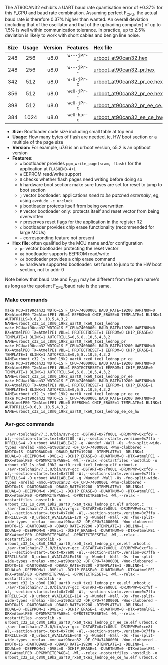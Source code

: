 The AT90CAN32 exhibits a UART baud rate quantisation error of +0.37% for this F_CPU and baud rate combination. Assuming perfect F<sub>CPU</sub>, the actual baud rate is therefore 0.37% higher than wanted. An overall deviation (including that of the oscillator and that of the uploading computer) of up to 1.5% is well within communication tolerance. In practice, up to 2.5% deviation is likely to work with short cables and benign line noise.

|Size|Usage|Version|Features|Hex file|
|:-:|:-:|:-:|:-:|:--|
|248|256|u8.0|`w---jPr--`|[urboot_at90can32.hex](https://raw.githubusercontent.com/stefanrueger/urboot.hex/main/cores/megacore/at90can32/watchdog_1_s/internal_oscillator/7400000_hz/19200_baud/uart0_rxe0_txe1/lednop/urboot_at90can32.hex)|
|248|256|u8.0|`w---jPr--`|[urboot_at90can32_pr.hex](https://raw.githubusercontent.com/stefanrueger/urboot.hex/main/cores/megacore/at90can32/watchdog_1_s/internal_oscillator/7400000_hz/19200_baud/uart0_rxe0_txe1/lednop/urboot_at90can32_pr.hex)|
|342|512|u8.0|`w-U-jPr-c`|[urboot_at90can32_pr_ce.hex](https://raw.githubusercontent.com/stefanrueger/urboot.hex/main/cores/megacore/at90can32/watchdog_1_s/internal_oscillator/7400000_hz/19200_baud/uart0_rxe0_txe1/lednop/urboot_at90can32_pr_ce.hex)|
|356|512|u8.0|`weU-jPr--`|[urboot_at90can32_pr_ee.hex](https://raw.githubusercontent.com/stefanrueger/urboot.hex/main/cores/megacore/at90can32/watchdog_1_s/internal_oscillator/7400000_hz/19200_baud/uart0_rxe0_txe1/lednop/urboot_at90can32_pr_ee.hex)|
|398|512|u8.0|`weU-jPr-c`|[urboot_at90can32_pr_ee_ce.hex](https://raw.githubusercontent.com/stefanrueger/urboot.hex/main/cores/megacore/at90can32/watchdog_1_s/internal_oscillator/7400000_hz/19200_baud/uart0_rxe0_txe1/lednop/urboot_at90can32_pr_ee_ce.hex)|
|384|1024|u8.0|`weU-hpr-c`|[urboot_at90can32_ee_ce_hw.hex](https://raw.githubusercontent.com/stefanrueger/urboot.hex/main/cores/megacore/at90can32/watchdog_1_s/internal_oscillator/7400000_hz/19200_baud/uart0_rxe0_txe1/lednop/urboot_at90can32_ee_ce_hw.hex)|

- **Size:** Bootloader code size including small table at top end
- **Usage:** How many bytes of flash are needed, ie, HW boot section or a multiple of the page size
- **Version:** For example, u7.6 is an urboot version, o5.2 is an optiboot version
- **Features:**
  + `w` bootloader provides `pgm_write_page(sram, flash)` for the application at `FLASHEND-4+1`
  + `e` EEPROM read/write support
  + `U` checks whether flash pages need writing before doing so
  + `h` hardware boot section: make sure fuses are set for reset to jump to boot section
  + `j` vector bootloader: applications *need to be patched externally*, eg, using `avrdude -c urclock`
  + `p` bootloader protects itself from being overwritten
  + `P` vector bootloader only: protects itself and reset vector from being overwritten
  + `r` preserves reset flags for the application in the register R2
  + `c` bootloader provides chip erase functionality (recommended for large MCUs)
  + `-` corresponding feature not present
- **Hex file:** often qualified by the MCU name and/or configuration
  + `pr` vector bootloader protecting the reset vector
  + `ee` bootloader supports EEPROM read/write
  + `ce` bootloader provides a chip erase command
  + `hw` hardware supported bootloader: set fuses to jump to the HW boot section, not to addr 0


Note below that baud rate and F<sub>CPU</sub> may be different from the path name's as long as the quotient F<sub>CPU</sub>/baud rate is the same.

### Make commands
```
make MCU=at90can32 WDTO=1S F_CPU=7400000L BAUD_RATE=19200 UARTNUM=0 RX=AtmelPE0 TX=AtmelPE1 VBL=1 EEPROM=0 CHIP_ERASE=0 TEMPLATE=1 BLINK=1 AUTOFRILLS=0,6,8..10,5,4,3,2 NAME=urboot_c32_1s_c8m0_19k2_uart0_rxe0_txe1_lednop
make MCU=at90can32 WDTO=1S F_CPU=7400000L BAUD_RATE=19200 UARTNUM=0 RX=AtmelPE0 TX=AtmelPE1 VBL=1 PROTECTRESET=1 EEPROM=0 CHIP_ERASE=0 TEMPLATE=1 BLINK=1 AUTOFRILLS=0,6,8..10,5,4,3,2 NAME=urboot_c32_1s_c8m0_19k2_uart0_rxe0_txe1_lednop_pr
make MCU=at90can32 WDTO=1S F_CPU=7400000L BAUD_RATE=19200 UARTNUM=0 RX=AtmelPE0 TX=AtmelPE1 VBL=1 PROTECTRESET=1 EEPROM=0 CHIP_ERASE=1 TEMPLATE=1 BLINK=1 AUTOFRILLS=0,6,8..10,5,4,3,2 NAME=urboot_c32_1s_c8m0_19k2_uart0_rxe0_txe1_lednop_pr_ce
make MCU=at90can32 WDTO=1S F_CPU=7400000L BAUD_RATE=19200 UARTNUM=0 RX=AtmelPE0 TX=AtmelPE1 VBL=1 PROTECTRESET=1 EEPROM=1 CHIP_ERASE=0 TEMPLATE=1 BLINK=1 AUTOFRILLS=0,6,8..10,5,4,3,2 NAME=urboot_c32_1s_c8m0_19k2_uart0_rxe0_txe1_lednop_pr_ee
make MCU=at90can32 WDTO=1S F_CPU=7400000L BAUD_RATE=19200 UARTNUM=0 RX=AtmelPE0 TX=AtmelPE1 VBL=1 PROTECTRESET=1 EEPROM=1 CHIP_ERASE=1 TEMPLATE=1 BLINK=1 AUTOFRILLS=0,6,8..10,5,4,3,2 NAME=urboot_c32_1s_c8m0_19k2_uart0_rxe0_txe1_lednop_pr_ee_ce
make MCU=at90can32 WDTO=1S F_CPU=7400000L BAUD_RATE=19200 UARTNUM=0 RX=AtmelPE0 TX=AtmelPE1 VBL=0 EEPROM=1 CHIP_ERASE=1 TEMPLATE=1 BLINK=1 AUTOFRILLS=0,6,8..10,5,4,3,2 NAME=urboot_c32_1s_c8m0_19k2_uart0_rxe0_txe1_lednop_ee_ce_hw
```

### Avr-gcc commands
```
./avr-toolchain/7.3.0/bin/avr-gcc -DSTART=0x7f00UL -DRJMPWP=0xcfd9 -Wl,--section-start=.text=0x7f00 -Wl,--section-start=.version=0x7ffa -DFRILLS=4 -D_urboot_AVAILABLE=22 -g -Wundef -Wall -Os -fno-split-wide-types -mrelax -mmcu=at90can32 -DF_CPU=7400000L -Wno-clobbered -DWDTO=1S -DAUTOBAUD=0 -DBAUD_RATE=19200 -DTEMPLATE=1 -DBLINK=1 -DDUAL=0 -DEEPROM=0 -DVBL=1 -DCHIP_ERASE=0 -DUARTNUM=0 -DTX=AtmelPE1 -DRX=AtmelPE0 -DPGMWRITEPAGE=1 -Wl,--relax -nostartfiles -nostdlib -o urboot_c32_1s_c8m0_19k2_uart0_rxe0_txe1_lednop.elf urboot.c
./avr-toolchain/7.3.0/bin/avr-gcc -DSTART=0x7f00UL -DRJMPWP=0xcfd9 -Wl,--section-start=.text=0x7f00 -Wl,--section-start=.version=0x7ffa -DFRILLS=4 -D_urboot_AVAILABLE=8 -g -Wundef -Wall -Os -fno-split-wide-types -mrelax -mmcu=at90can32 -DF_CPU=7400000L -Wno-clobbered -DWDTO=1S -DAUTOBAUD=0 -DBAUD_RATE=19200 -DTEMPLATE=1 -DBLINK=1 -DDUAL=0 -DEEPROM=0 -DVBL=1 -DCHIP_ERASE=0 -DUARTNUM=0 -DTX=AtmelPE1 -DRX=AtmelPE0 -DPGMWRITEPAGE=1 -DPROTECTRESET=1 -Wl,--relax -nostartfiles -nostdlib -o urboot_c32_1s_c8m0_19k2_uart0_rxe0_txe1_lednop_pr.elf urboot.c
./avr-toolchain/7.3.0/bin/avr-gcc -DSTART=0x7e00UL -DRJMPWP=0xcf73 -Wl,--section-start=.text=0x7e00 -Wl,--section-start=.version=0x7ffa -DFRILLS=10 -D_urboot_AVAILABLE=170 -g -Wundef -Wall -Os -fno-split-wide-types -mrelax -mmcu=at90can32 -DF_CPU=7400000L -Wno-clobbered -DWDTO=1S -DAUTOBAUD=0 -DBAUD_RATE=19200 -DTEMPLATE=1 -DBLINK=1 -DDUAL=0 -DEEPROM=0 -DVBL=1 -DCHIP_ERASE=1 -DUARTNUM=0 -DTX=AtmelPE1 -DRX=AtmelPE0 -DPGMWRITEPAGE=1 -DPROTECTRESET=1 -Wl,--relax -nostartfiles -nostdlib -o urboot_c32_1s_c8m0_19k2_uart0_rxe0_txe1_lednop_pr_ce.elf urboot.c
./avr-toolchain/7.3.0/bin/avr-gcc -DSTART=0x7e00UL -DRJMPWP=0xcf7a -Wl,--section-start=.text=0x7e00 -Wl,--section-start=.version=0x7ffa -DFRILLS=10 -D_urboot_AVAILABLE=156 -g -Wundef -Wall -Os -fno-split-wide-types -mrelax -mmcu=at90can32 -DF_CPU=7400000L -Wno-clobbered -DWDTO=1S -DAUTOBAUD=0 -DBAUD_RATE=19200 -DTEMPLATE=1 -DBLINK=1 -DDUAL=0 -DEEPROM=1 -DVBL=1 -DCHIP_ERASE=0 -DUARTNUM=0 -DTX=AtmelPE1 -DRX=AtmelPE0 -DPGMWRITEPAGE=1 -DPROTECTRESET=1 -Wl,--relax -nostartfiles -nostdlib -o urboot_c32_1s_c8m0_19k2_uart0_rxe0_txe1_lednop_pr_ee.elf urboot.c
./avr-toolchain/7.3.0/bin/avr-gcc -DSTART=0x7e00UL -DRJMPWP=0xcf8f -Wl,--section-start=.text=0x7e00 -Wl,--section-start=.version=0x7ffa -DFRILLS=10 -D_urboot_AVAILABLE=114 -g -Wundef -Wall -Os -fno-split-wide-types -mrelax -mmcu=at90can32 -DF_CPU=7400000L -Wno-clobbered -DWDTO=1S -DAUTOBAUD=0 -DBAUD_RATE=19200 -DTEMPLATE=1 -DBLINK=1 -DDUAL=0 -DEEPROM=1 -DVBL=1 -DCHIP_ERASE=1 -DUARTNUM=0 -DTX=AtmelPE1 -DRX=AtmelPE0 -DPGMWRITEPAGE=1 -DPROTECTRESET=1 -Wl,--relax -nostartfiles -nostdlib -o urboot_c32_1s_c8m0_19k2_uart0_rxe0_txe1_lednop_pr_ee_ce.elf urboot.c
./avr-toolchain/7.3.0/bin/avr-gcc -DSTART=0x7c00UL -DRJMPWP=0xce8f -Wl,--section-start=.text=0x7c00 -Wl,--section-start=.version=0x7ffa -DFRILLS=10 -D_urboot_AVAILABLE=640 -g -Wundef -Wall -Os -fno-split-wide-types -mrelax -mmcu=at90can32 -DF_CPU=7400000L -Wno-clobbered -DWDTO=1S -DAUTOBAUD=0 -DBAUD_RATE=19200 -DTEMPLATE=1 -DBLINK=1 -DDUAL=0 -DEEPROM=1 -DVBL=0 -DCHIP_ERASE=1 -DUARTNUM=0 -DTX=AtmelPE1 -DRX=AtmelPE0 -DPGMWRITEPAGE=1 -Wl,--relax -nostartfiles -nostdlib -o urboot_c32_1s_c8m0_19k2_uart0_rxe0_txe1_lednop_ee_ce_hw.elf urboot.c
```

